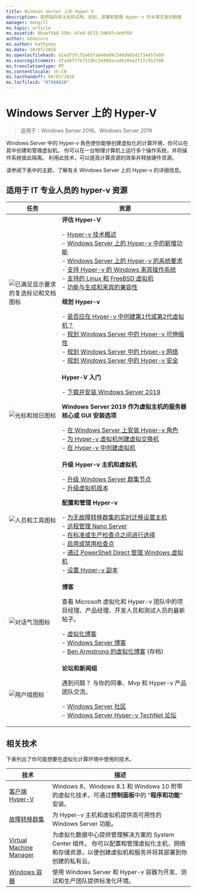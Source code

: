 ```yaml
---
title: Windows Server 上的 Hyper-V
description: 提供指向有关如何试用、规划、部署和管理 Hyper-v 的关键文章的链接
manager: dongill
ms.topic: article
ms.assetid: 0baef6b8-598c-4fe0-9f31-5869fc4e0f69
author: kbdazure
ms.author: kathydav
ms.date: 10/07/2016
ms.openlocfilehash: 61ed737c72e65fa040e09c546998542734457e89
ms.sourcegitcommit: dfa48f77b751dbc34409aced628eb2f17c912f08
ms.translationtype: MT
ms.contentlocale: zh-CN
ms.lasthandoff: 08/07/2020
ms.locfileid: "87960810"
---
```

# <a name="hyper-v-on-windows-server"></a>Windows Server 上的 Hyper-V

>适用于：Windows Server 2016、Windows Server 2019

Windows Server 中的 Hyper-v 角色使你能够创建虚拟化的计算环境，你可以在其中创建和管理虚拟机。 你可以在一台物理计算机上运行多个操作系统，并将操作系统彼此隔离。 利用此技术，可以提高计算资源的效率并释放硬件资源。

请参阅下表中的主题，了解有关 Windows Server 上的 Hyper-v 的详细信息。

## <a name="hyper-v-resources-for-it-pros"></a>适用于 IT 专业人员的 hyper-v 资源

|任务 |资源|
|---|---|
|![已满足显示要求的复选标记和文档图标](media/All_Symbols_MeetsRequirements.png)|**评估 Hyper-V**<p>- [Hyper-v 技术概述](Hyper-V-Technology-Overview.md)<br />- [Windows Server 上的 Hyper-v 中的新增功能](What-s-new-in-Hyper-V-on-Windows.md)<br />- [Windows Server 上的 Hyper-v 的系统要求](System-requirements-for-Hyper-V-on-Windows.md)<br />- [支持 Hyper-v 的 Windows 来宾操作系统](Supported-Windows-guest-operating-systems-for-Hyper-V-on-Windows.md) <br />- [支持的 Linux 和 FreeBSD 虚拟机](Supported-Linux-and-FreeBSD-virtual-machines-for-Hyper-V-on-Windows.md)<br />- [功能与生成和来宾的兼容性](Hyper-V-feature-compatibility-by-generation-and-guest.md) <p>**规划 Hyper-v**<p>- [是否应在 Hyper-v 中创建第1代或第2代虚拟机？](plan/Should-I-create-a-generation-1-or-2-virtual-machine-in-Hyper-V.md) <br />- [规划 Windows Server 中的 Hyper-v 可伸缩性](plan/plan-hyper-v-scalability-in-windows-server.md) <br />- [规划 Windows Server 中的 Hyper-v 网络](plan/plan-hyper-v-networking-in-windows-server.md) <br />- [规划 Windows Server 中的 Hyper-v 安全](plan/plan-hyper-v-security-in-windows-server.md)|
|![光标和旭日图标](media/All_Symbols_GetStarted.png)|**Hyper-V 入门**<p>- [下载并安装 Windows Server 2019](https://www.microsoft.com/evalcenter/evaluate-windows-server-2019)<p>**Windows Server 2019 作为虚拟主机的服务器核心或 GUI 安装选项**<p>- [在 Windows Server 上安装 Hyper-v 角色](get-started/Install-the-Hyper-V-role-on-Windows-Server.md)<br />- [为 Hyper-v 虚拟机创建虚拟交换机](get-started/Create-a-virtual-switch-for-Hyper-V-virtual-machines.md)<br />- [在 Hyper-v 中创建虚拟机](get-started/Create-a-virtual-machine-in-Hyper-V.md)|
|![人员和工具图标](media/All_Symbols_Administrator.png)|**升级 Hyper-v 主机和虚拟机**<p>- [升级 Windows Server 群集节点](../../failover-clustering/Cluster-Operating-System-Rolling-Upgrade.md)<br />- [升级虚拟机版本](deploy/Upgrade-virtual-machine-version-in-Hyper-V-on-Windows-or-Windows-Server.md)<p>**配置和管理 Hyper-v**<p>- [为无故障转移群集的实时迁移设置主机](deploy/Set-up-hosts-for-live-migration-without-Failover-Clustering.md)<br />- [远程管理 Nano Server](../../get-started/manage-nano-server.md)<br />- [在标准或生产检查点之间进行选择](manage/Choose-between-standard-or-production-checkpoints-in-Hyper-V.md)<br />- [启用或禁用检查点](manage/Enable-or-disable-checkpoints-in-Hyper-V.md)<br />- [通过 PowerShell Direct 管理 Windows 虚拟机](manage/Manage-Windows-virtual-machines-with-PowerShell-Direct.md)<br />- [设置 Hyper-v 副本](manage/Set-up-Hyper-V-Replica.md)|
|![对话气泡图标](media/All_Symbols_Chat.png)|**博客**<p>查看 Microsoft 虚拟化和 Hyper-v 团队中的项目经理、产品经理、开发人员和测试人员的最新帖子。<p>- [虚拟化博客](https://blogs.technet.com/b/virtualization/)<br />- [Windows Server 博客](https://blogs.technet.com/b/windowsserver/)<br />- [Ben Armstrong 的虚拟化博客](https://blogs.msdn.com/b/virtual_pc_guy/) (存档) |
|![用户组图标](media/All_Symbols_Users_Group.png)|**论坛和新闻组**<p>遇到问题？ 与你的同事、Mvp 和 Hyper-v 产品团队交流。<p>- [Windows Server 社区](https://techcommunity.microsoft.com/t5/Windows-Server/ct-p/Windows-Server)<br />- [Windows Server Hyper-v TechNet 论坛](https://docs.microsoft.com/answers/topics/windows-server-hyper-v.html)|

## <a name="related-technologies"></a>相关技术

下表列出了你可能想要在虚拟化计算环境中使用的技术。

|技术|描述|
|--------------|---------------|
|[客户端 Hyper-V](https://docs.microsoft.com/virtualization/hyper-v-on-windows/index)|Windows 8、Windows 8.1 和 Windows 10 附带的虚拟化技术，可通过**控制面板**中的 "**程序和功能**" 安装。|
|[故障转移群集](https://docs.microsoft.com/windows-server/failover-clustering/whats-new-in-failover-clustering)|为 Hyper-v 主机和虚拟机提供高可用性的 Windows Server 功能。|
|[Virtual Machine Manager](https://docs.microsoft.com/system-center/vmm/overview)|为虚拟化数据中心提供管理解决方案的 System Center 组件。 你可以配置和管理虚拟化主机、网络和存储资源，以便创建虚拟机和服务并将其部署到你创建的私有云。|
|[Windows 容器](https://docs.microsoft.com/virtualization/windowscontainers/)|使用 Windows Server 和 Hyper-v 容器为开发、测试和生产团队提供标准化环境。|